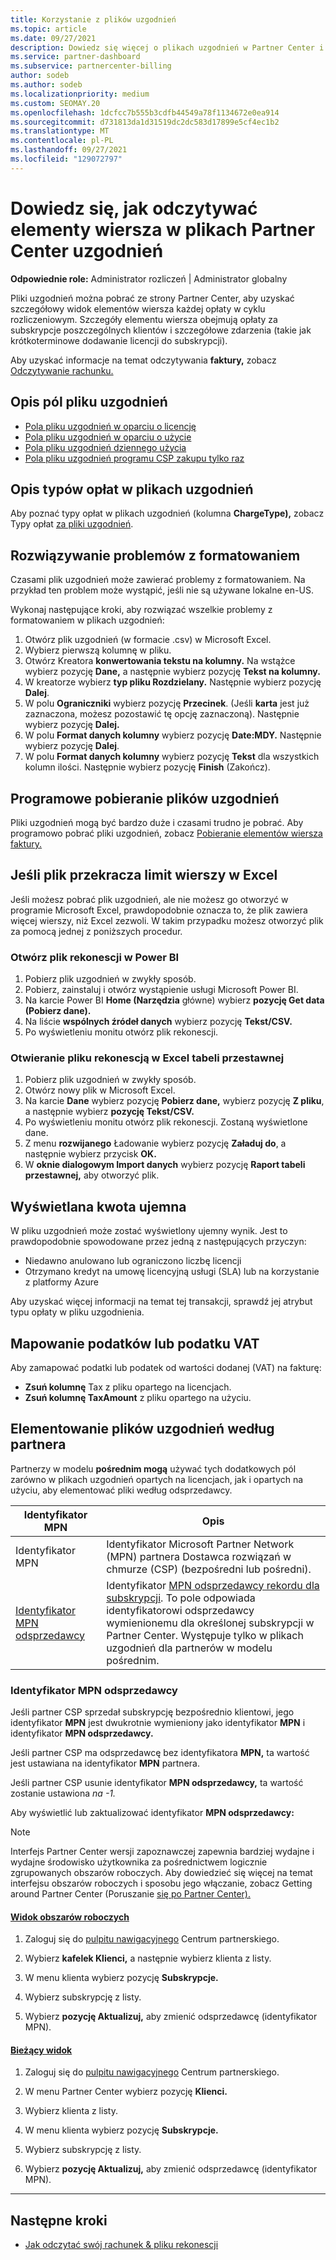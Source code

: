 ```yaml
---
title: Korzystanie z plików uzgodnień
ms.topic: article
ms.date: 09/27/2021
description: Dowiedz się więcej o plikach uzgodnień w Partner Center i interpretowaniu szczegółowych widoków elementów wiersza opłat dla danego cyklu rozliczeniowego.
ms.service: partner-dashboard
ms.subservice: partnercenter-billing
author: sodeb
ms.author: sodeb
ms.localizationpriority: medium
ms.custom: SEOMAY.20
ms.openlocfilehash: 1dcfcc7b555b3cdfb44549a78f1134672e0ea914
ms.sourcegitcommit: d731813da1d31519dc2dc583d17899e5cf4ec1b2
ms.translationtype: MT
ms.contentlocale: pl-PL
ms.lasthandoff: 09/27/2021
ms.locfileid: "129072797"
---
```

# <a name="learn-how-to-read-the-line-items-in-your-partner-center-reconciliation-files"></a>Dowiedz się, jak odczytywać elementy wiersza w plikach Partner Center uzgodnień

**Odpowiednie role:** Administrator rozliczeń | Administrator globalny

Pliki uzgodnień można pobrać ze strony Partner Center, aby uzyskać szczegółowy widok elementów wiersza każdej opłaty w cyklu rozliczeniowym. Szczegóły elementu wiersza obejmują opłaty za subskrypcje poszczególnych klientów i szczegółowe zdarzenia (takie jak krótkoterminowe dodawanie licencji do subskrypcji).

Aby uzyskać informacje na temat odczytywania **faktury,** zobacz [Odczytywanie rachunku.](read-your-bill.md)

## <a name="understand-reconciliation-file-fields"></a>Opis pól pliku uzgodnień

- [Pola pliku uzgodnień w oparciu o licencję](license-based-recon-files.md)
- [Pola pliku uzgodnień w oparciu o użycie](usage-based-recon-files.md)
- [Pola pliku uzgodnień dziennego użycia](daily-rated-usage-recon-files.md)
- [Pola pliku uzgodnień programu CSP zakupu tylko raz](modern-invoice-reconciliation-file.md)

## <a name="understand-charge-types-in-reconciliation-files"></a>Opis typów opłat w plikach uzgodnień

Aby poznać typy opłat w plikach uzgodnień (kolumna **ChargeType),** zobacz Typy opłat [za pliki uzgodnień](recon-file-charge-types.md).

## <a name="fix-formatting-issues"></a>Rozwiązywanie problemów z formatowaniem

Czasami plik uzgodnień może zawierać problemy z formatowaniem. Na przykład ten problem może wystąpić, jeśli nie są używane lokalne en-US.

Wykonaj następujące kroki, aby rozwiązać wszelkie problemy z formatowaniem w plikach uzgodnień:

1. Otwórz plik uzgodnień (w formacie .csv) w Microsoft Excel.
2. Wybierz pierwszą kolumnę w pliku.
3. Otwórz Kreatora **konwertowania tekstu na kolumny.** Na wstążce wybierz pozycję **Dane,** a następnie wybierz pozycję **Tekst na kolumny.**
4. W kreatorze wybierz **typ pliku Rozdzielany.** Następnie wybierz pozycję **Dalej**.
5. W polu **Ograniczniki** wybierz pozycję **Przecinek**. (Jeśli **karta** jest już zaznaczona, możesz pozostawić tę opcję zaznaczoną). Następnie wybierz pozycję **Dalej.**
6. W polu **Format danych kolumny** wybierz pozycję **Date:MDY.** Następnie wybierz pozycję **Dalej**.
7. W polu **Format danych kolumny** wybierz pozycję **Tekst** dla wszystkich kolumn ilości. Następnie wybierz pozycję **Finish** (Zakończ).

## <a name="download-reconciliation-files-programmatically"></a>Programowe pobieranie plików uzgodnień

Pliki uzgodnień mogą być bardzo duże i czasami trudno je pobrać. Aby programowo pobrać pliki uzgodnień, zobacz [Pobieranie elementów wiersza faktury.](/partner-center/develop/get-invoiceline-items)

## <a name="if-your-file-exceeds-the-row-limit-in-excel"></a>Jeśli plik przekracza limit wierszy w Excel

Jeśli możesz pobrać plik uzgodnień, ale nie możesz go otworzyć w programie Microsoft Excel, prawdopodobnie oznacza to, że plik zawiera więcej wierszy, niż Excel zezwoli. W takim przypadku możesz otworzyć plik za pomocą jednej z poniższych procedur.

### <a name="open-a-recon-file-in-power-bi"></a>Otwórz plik rekonescji w Power BI

1. Pobierz plik uzgodnień w zwykły sposób.
2. Pobierz, zainstaluj i otwórz wystąpienie usługi Microsoft Power BI.
3. Na karcie Power BI **Home (Narzędzia** główne) wybierz **pozycję Get data (Pobierz dane).**
4. Na liście **wspólnych źródeł danych** wybierz pozycję **Tekst/CSV.**
5. Po wyświetleniu monitu otwórz plik rekonescji.

### <a name="open-a-recon-file-in-an-excel-pivot-table"></a>Otwieranie pliku rekonescją w Excel tabeli przestawnej

1. Pobierz plik uzgodnień w zwykły sposób.
2. Otwórz nowy plik w Microsoft Excel.
3. Na karcie **Dane** wybierz pozycję **Pobierz dane,** wybierz pozycję **Z pliku**, a następnie wybierz **pozycję Tekst/CSV.**
4. Po wyświetleniu monitu otwórz plik rekonescji. Zostaną wyświetlone dane.
5. Z menu **rozwijanego** Ładowanie wybierz pozycję **Załaduj do**, a następnie wybierz przycisk **OK.**
6. W **oknie dialogowym Import danych** wybierz pozycję **Raport tabeli przestawnej,** aby otworzyć plik.

## <a name="negative-amount-displayed"></a>Wyświetlana kwota ujemna

W pliku uzgodnień może zostać wyświetlony ujemny wynik. Jest to prawdopodobnie spowodowane przez jedną z następujących przyczyn:

- Niedawno anulowano lub ograniczono liczbę licencji
- Otrzymano kredyt na umowę licencyjną usługi (SLA) lub na korzystanie z platformy Azure

Aby uzyskać więcej informacji na temat tej transakcji, sprawdź jej atrybut typu opłaty w pliku uzgodnienia.

## <a name="map-taxes-or-vat"></a>Mapowanie podatków lub podatku VAT

Aby zamapować podatki lub podatek od wartości dodanej (VAT) na fakturę:

- **Zsuń kolumnę** Tax z pliku opartego na licencjach.
- **Zsuń kolumnę TaxAmount** z pliku opartego na użyciu.

## <a name="itemize-reconciliation-files-by-partner"></a>Elementowanie plików uzgodnień według partnera

Partnerzy w modelu **pośrednim mogą** używać tych dodatkowych pól zarówno w plikach uzgodnień opartych na licencjach, jak i opartych na użyciu, aby elementować pliki według odsprzedawcy.

| Identyfikator MPN | Opis |
| ------ | ----------- |
| Identyfikator MPN | Identyfikator Microsoft Partner Network (MPN) partnera Dostawca rozwiązań w chmurze (CSP) (bezpośredni lub pośredni). |
| [Identyfikator MPN odsprzedawcy](#reseller-mpn-id) | Identyfikator [MPN odsprzedawcy rekordu dla subskrypcji](#reseller-mpn-id). To pole odpowiada identyfikatorowi odsprzedawcy wymienionemu dla określonej subskrypcji w Partner Center. Występuje tylko w plikach uzgodnień dla partnerów w modelu pośrednim. |

### <a name="reseller-mpn-id"></a>Identyfikator MPN odsprzedawcy

Jeśli partner CSP sprzedał subskrypcję bezpośrednio klientowi, jego identyfikator **MPN** jest dwukrotnie wymieniony jako identyfikator **MPN** i identyfikator **MPN odsprzedawcy.**

Jeśli partner CSP ma odsprzedawcę bez identyfikatora **MPN,** ta wartość jest ustawiana na identyfikator **MPN** partnera.

Jeśli partner CSP usunie identyfikator **MPN odsprzedawcy,** ta wartość zostanie ustawiona *na -1.*

Aby wyświetlić lub zaktualizować identyfikator **MPN odsprzedawcy:**

> [!NOTE]
> Interfejs Partner Center wersji zapoznawczej zapewnia bardziej wydajne i wydajne środowisko użytkownika za pośrednictwem logicznie zgrupowanych obszarów roboczych. Aby dowiedzieć się więcej na temat interfejsu obszarów roboczych i sposobu jego włączanie, zobacz Getting around Partner Center (Poruszanie [się po Partner Center).](get-around-partner-center.md#turn-workspaces-on-and-off)

#### <a name="workspaces-view"></a>[Widok obszarów roboczych](#tab/workspaces-view)

1. Zaloguj się do [pulpitu nawigacyjnego](https://partner.microsoft.com/dashboard) Centrum partnerskiego.

2. Wybierz **kafelek Klienci,** a następnie wybierz klienta z listy.

3. W menu klienta wybierz pozycję **Subskrypcje.**

4. Wybierz subskrypcję z listy.

5. Wybierz **pozycję Aktualizuj,** aby zmienić odsprzedawcę (identyfikator MPN).

#### <a name="current-view"></a>[Bieżący widok](#tab/current-view)

1. Zaloguj się do [pulpitu nawigacyjnego](https://partner.microsoft.com/dashboard) Centrum partnerskiego.

2. W menu Partner Center wybierz pozycję **Klienci.**

3. Wybierz klienta z listy.

4. W menu klienta wybierz pozycję **Subskrypcje.**

5. Wybierz subskrypcję z listy.

6. Wybierz **pozycję Aktualizuj,** aby zmienić odsprzedawcę (identyfikator MPN).

* * *

## <a name="next-steps"></a>Następne kroki

- [Jak odczytać swój rachunek & pliku rekonescji](read-your-bill.md)